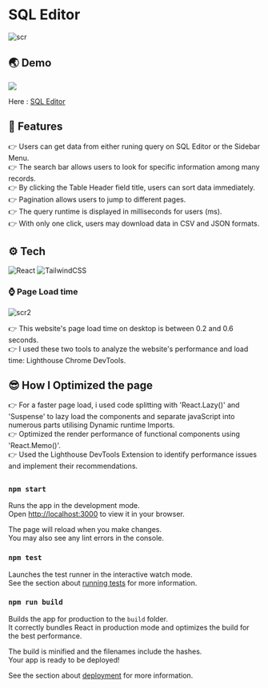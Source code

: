 

# SQL Editor

![scr](https://user-images.githubusercontent.com/63285005/167256497-52e2285c-a8ce-43dc-aa27-d115a552ac51.jpg)

## 🌏 Demo

<a href="https://github.com/rishipurwar1/coding-space" target="blank">
<img src="https://img.shields.io/website?url=https://www.codingspace.codes&logo=github&style=flat-square" />
</a>

Here : [SQL Editor](https://sql-editor-azure.vercel.app/)

## 🎁 Features
👉 Users can get data from either runing query on SQL Editor or the Sidebar Menu. \
👉 The search bar allows users to look for specific information among many records. \
👉 By clicking the Table Header field title, users can sort data immediately. \
👉 Pagination allows users to jump to different pages. \
👉 The query runtime is displayed in milliseconds for users (ms). \
👉 With only one click, users may download data in CSV and JSON formats. 


## ⚙ Tech

![React](https://img.shields.io/badge/react-%2320232a.svg?style=for-the-badge&logo=react&logoColor=%2361DAFB)
![TailwindCSS](https://img.shields.io/badge/tailwindcss-%2338B2AC.svg?style=for-the-badge&logo=tailwind-css&logoColor=white)

### ⌚ Page Load time

![scr2](https://user-images.githubusercontent.com/63285005/167260605-fe1979ce-09d0-4cef-82d9-990d2d3a392b.jpg)

👉 This website's page load time on desktop is between 0.2 and 0.6 seconds.\
👉 I used these two tools to analyze the website's performance and load time: Lighthouse Chrome DevTools.

## 😎 How I Optimized the page

👉 For a faster page load, i used code splitting with 'React.Lazy()' and 'Suspense' to lazy load the components and separate javaScript into numerous parts utilising Dynamic runtime Imports.\
👉 Optimized the render performance of functional components using 'React.Memo()'.\
👉 Used the Lighthouse DevTools Extension to identify performance issues and implement their recommendations.
##
### `npm start`

Runs the app in the development mode.\
Open [http://localhost:3000](http://localhost:3000) to view it in your browser.

The page will reload when you make changes.\
You may also see any lint errors in the console.

### `npm test`

Launches the test runner in the interactive watch mode.\
See the section about [running tests](https://facebook.github.io/create-react-app/docs/running-tests) for more information.

### `npm run build`

Builds the app for production to the `build` folder.\
It correctly bundles React in production mode and optimizes the build for the best performance.

The build is minified and the filenames include the hashes.\
Your app is ready to be deployed!

See the section about [deployment](https://facebook.github.io/create-react-app/docs/deployment) for more information.